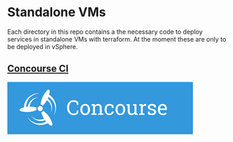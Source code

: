 # Standalone VMs

Each directory in this repo contains a the necessary code to deploy services in standalone VMs with terraform. At the moment these are only to be deployed in vSphere.

## [Concourse CI](https://github.com/mestredelpino/standalone-vms/tree/main/concourse)
![Alt text](https://github.com/mestredelpino/standalone-vms/blob/main/concourse/concourse.png?raw=true "Concourse")

